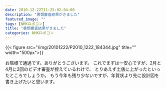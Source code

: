 ```yaml
---
date: 2010-12-22T11:25:02-04:00
description: "書類審査結果がきました"
featured_image: ""
tags: [NHKロボコン]
title: "書類審査結果がきました"
categories: NHKロボコン
---
```


{{< figure src="/img/20101222/P2010_1222_184344.jpg" title="" width="500px">}}

お陰様で通過です。ありがとうございます。
これでまずは一安心ですが、2月と4月に2回のビデオ審査が控えているわけで、
とりあえず土俵に上がったといったところでしょうか。
もう今年も残り少ないですが、年賀状より先に設計図を書き上げたいと思います。

